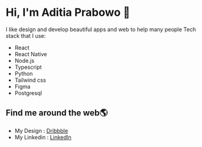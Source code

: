 # Hi, I'm Aditia Prabowo 👋 

I like design and develop beautiful apps and web to help many people
Tech stack that I use:
* React
* React Native
* Node.js
* Typescript
* Python
* Tailwind css
* Figma
* Postgresql

## Find me around the web🌎 
- My Design : <a href="https://dribbble.com/aditiaprabowo"> Dribbble</a> 
- My Linkedin : <a href="https://www.linkedin.com/in/aditia-prabowo-109a00228/">LinkedIn</a> 

